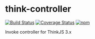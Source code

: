 # think-controller
[![Build Status](https://img.shields.io/travis/thinkjs/think-controller/master.svg?style=flat-square)](https://travis-ci.org/thinkjs/think-controller)
[![Coverage Status](https://img.shields.io/coveralls/thinkjs/think-controller/master.svg?style=flat-square)](https://coveralls.io/github/thinkjs/think-controller?branch=master)
[![npm](https://img.shields.io/npm/v/think-controller.svg?colorB=brightgreen&style=flat-square)](https://www.npmjs.com/package/think-controller)

Invoke controller for ThinkJS 3.x
